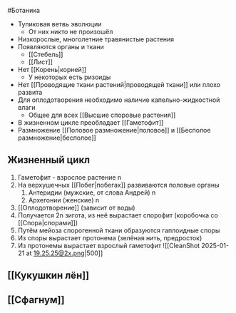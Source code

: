 #Ботаника 
- Тупиковая ветвь эволюции
	- От них никто не произошёл 
- Низкорослые, многолетние травянистые растения
- Появляются органы и ткани
	- [[Стебель]]
	- [[Лист]]
- Нет [[Корень|корней]]
	- У некоторых есть ризоиды
- Нет [[Проводящие ткани растений|проводящей ткани]] или плохо развита 
- Для оплодотворения необходимо наличие капельно-жидкостной влаги
	- Общее для всех [[Высшие споровые растения]] 
- В жизненном цикле преобладает [[Гаметофит]]
- Размножение [[Половое размножение|половое]] и [[Бесполое размножение|бесполое]]
## Жизненный цикл 
1. Гаметофит - взрослое растение n
2. На верхушечных [[Побег|побегах]] развиваются половые органы 
	1. Антеридии (мужские, от слова Андрей) n
	2. Архегонии (женские) n
3. [[Оплодотворение]] (зависит от воды)
4. Получается 2n зигота, из неё вырастает спорофит (коробочка со [[Спора|спорами]])
5. Путём мейоза спорогенной ткани образуются гаплоидные споры
6. Из споры вырастает протонема (зелёная нить, предросток)
7. Из протонемы вырастает взрослый гаметофит 
![[CleanShot 2025-01-21 at 19.25.25@2x.png|500]]
## [[Кукушкин лён]]
## [[Сфагнум]] 
